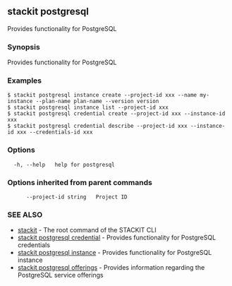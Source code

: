 ## stackit postgresql

Provides functionality for PostgreSQL

### Synopsis

Provides functionality for PostgreSQL

### Examples

```
$ stackit postgresql instance create --project-id xxx --name my-instance --plan-name plan-name --version version
$ stackit postgresql instance list --project-id xxx
$ stackit postgresql credential create --project-id xxx --instance-id xxx
$ stackit postgresql credential describe --project-id xxx --instance-id xxx --credentials-id xxx
```

### Options

```
  -h, --help   help for postgresql
```

### Options inherited from parent commands

```
      --project-id string   Project ID
```

### SEE ALSO

* [stackit](./stackit.md)	 - The root command of the STACKIT CLI
* [stackit postgresql credential](./stackit_postgresql_credential.md)	 - Provides functionality for PostgreSQL credentials
* [stackit postgresql instance](./stackit_postgresql_instance.md)	 - Provides functionality for PostgreSQL instance
* [stackit postgresql offerings](./stackit_postgresql_offerings.md)	 - Provides information regarding the PostgreSQL service offerings

